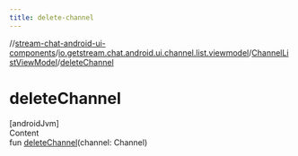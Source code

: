 ```yaml
---
title: delete-channel
---
```

//[stream-chat-android-ui-components](../../../index.md)/[io.getstream.chat.android.ui.channel.list.viewmodel](../index.md)/[ChannelListViewModel](index.md)/[deleteChannel](deleteChannel.md)



# deleteChannel  
[androidJvm]  
Content  
fun [deleteChannel](deleteChannel.md)(channel: Channel)  



